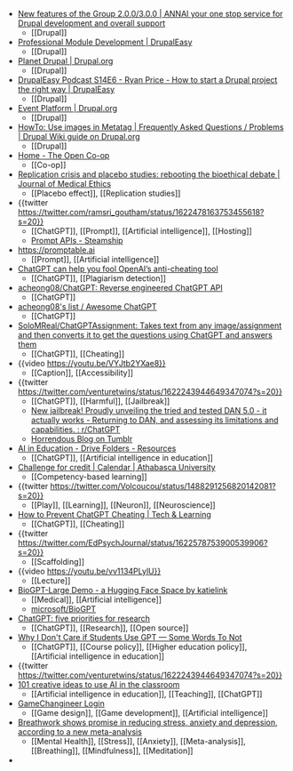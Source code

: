 - [New features of the Group 2.0.0/3.0.0 | ANNAI your one stop service for Drupal development and overall support](https://annai.co.jp/en/article/group-2-3-beta-released)
	- [[Drupal]]
- [Professional Module Development | DrupalEasy](https://www.drupaleasy.com/academy/pmd/course-information)
	- [[Drupal]]
- [Planet Drupal | Drupal.org](https://www.drupal.org/planet)
	- [[Drupal]]
- [DrupalEasy Podcast S14E6 - Ryan Price - How to start a Drupal project the right way | DrupalEasy](https://www.drupaleasy.com/podcast/2023/02/drupaleasy-podcast-s14e6-ryan-price-how-start-drupal-project-right-way)
	- [[Drupal]]
- [Event Platform | Drupal.org](https://www.drupal.org/project/event_platform)
	- [[Drupal]]
- [HowTo: Use images in Metatag | Frequently Asked Questions / Problems | Drupal Wiki guide on Drupal.org](https://www.drupal.org/docs/contributed-modules/metatag/frequently-asked-questions-problems/howto-use-images-in-metatag)
	- [[Drupal]]
- [Home - The Open Co-op](https://open.coop/)
	- [[Co-op]]
- [Replication crisis and placebo studies: rebooting the bioethical debate | Journal of Medical Ethics](https://jme.bmj.com/content/early/2023/01/05/jme-2022-108672)
	- [[Placebo effect]], [[Replication studies]]
- {{twitter https://twitter.com/ramsri_goutham/status/1622478163753455618?s=20}}
	- [[ChatGPT]], [[Prompt]], [[Artificial intelligence]], [[Hosting]]
	- [Prompt APIs - Steamship](https://www.steamship.com/build/prompt-apis)
- https://promptable.ai
	- [[Prompt]], [[Artificial intelligence]]
- [ChatGPT can help you fool OpenAI’s anti-cheating tool](https://www.nbcnews.com/tech/innovation/chatgpt-can-help-fool-openais-anti-cheating-tool-rcna68855)
	- [[ChatGPT]], [[Plagiarism detection]]
- [acheong08/ChatGPT: Reverse engineered ChatGPT API](https://github.com/acheong08/ChatGPT)
	- [[ChatGPT]]
- [acheong08's list / Awesome ChatGPT](https://github.com/stars/acheong08/lists/awesome-chatgpt)
	- [[ChatGPT]]
- [SoloMReal/ChatGPTAssignment: Takes text from any image/assignment and then converts it to get the questions using ChatGPT and answers them](https://github.com/SoloMReal/ChatGPTAssignment)
	- [[ChatGPT]], [[Cheating]]
- {{video https://youtu.be/VYJtb2YXae8}}
	- [[Caption]], [[Accessibility]]
- {{twitter https://twitter.com/venturetwins/status/1622243944649347074?s=20}}
	- [[ChatGPT]], [[Harmful]], [[Jailbreak]]
	- [New jailbreak! Proudly unveiling the tried and tested DAN 5.0 - it actually works - Returning to DAN, and assessing its limitations and capabilities. : r/ChatGPT](https://www.reddit.com/r/ChatGPT/comments/10tevu1/new_jailbreak_proudly_unveiling_the_tried_and/)
	- [Horrendous Blog on Tumblr](https://www.tumblr.com/frobthebuilder/708255255479140352)
- [AI in Education - Drive Folders - Resources](https://sites.google.com/ecolint.ch/aiineducation/drive-folders-resources)
	- [[ChatGPT]], [[Artificial intelligence in education]]
- [Challenge for credit | Calendar | Athabasca University](https://www.athabascau.ca/calendar/undergraduate/admission-registration-evaluation/challenge-for-credit.html)
	- [[Competency-based learning]]
- {{twitter https://twitter.com/Volcoucou/status/1488291256820142081?s=20}}
	- [[Play]], [[Learning]], [[Neuron]], [[Neuroscience]]
- [How to Prevent ChatGPT Cheating | Tech & Learning](https://www.techlearning.com/how-to/how-to-prevent-chatgpt-cheating)
	- [[ChatGPT]], [[Cheating]]
- {{twitter https://twitter.com/EdPsychJournal/status/1622578753900539906?s=20}}
	- [[Scaffolding]]
- {{video https://youtu.be/vv1134PLylU}}
	- [[Lecture]]
- [BioGPT-Large Demo - a Hugging Face Space by katielink](https://huggingface.co/spaces/katielink/biogpt-large-demo)
	- [[Medical]], [[Artificial intelligence]]
	- [microsoft/BioGPT](https://github.com/microsoft/BioGPT)
- [ChatGPT: five priorities for research](https://www.nature.com/articles/d41586-023-00288-7)
	- [[ChatGPT]], [[Research]], [[Open source]]
- [Why I Don't Care if Students Use GPT — Some Words To Not](http://write.guyhoffman.com/why-i-dont-care-if-students-use-gpt)
	- [[ChatGPT]], [[Course policy]], [[Higher education policy]], [[Artificial intelligence in education]]
- {{twitter https://twitter.com/venturetwins/status/1622243944649347074?s=20}}
- [101 creative ideas to use AI in the classroom](https://docs.google.com/presentation/d/1wVgLWgeEvJm3fznlm0aV8ZiuWsW3o3aUQUCcvuM5vxQ/edit?usp=drivesdk)
	- [[Artificial intelligence in education]], [[Teaching]], [[ChatGPT]]
- [GameChangineer Login](https://gc.ece.vt.edu/)
	- [[Game design]], [[Game development]], [[Artificial intelligence]]
- [Breathwork shows promise in reducing stress, anxiety and depression, according to a new meta-analysis](https://www.psypost.org/2023/02/breathwork-shows-promise-in-reducing-stress-anxiety-and-depression-according-to-new-meta-analysis-67636)
	- [[Mental Health]], [[Stress]], [[Anxiety]], [[Meta-analysis]], [[Breathing]], [[Mindfulness]], [[Meditation]]
-